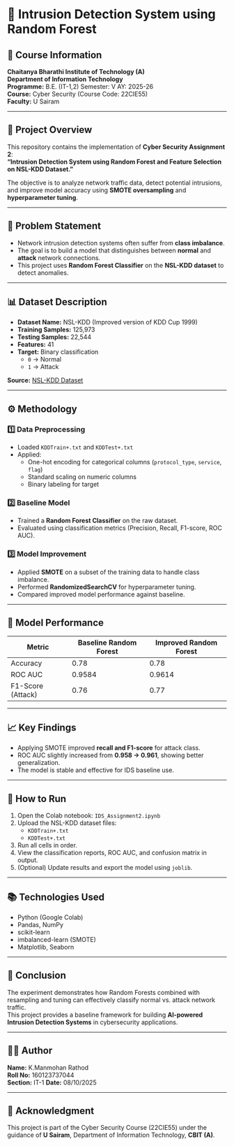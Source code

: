 # 🧠 Intrusion Detection System using Random Forest

## 📘 Course Information
**Chaitanya Bharathi Institute of Technology (A)**  
**Department of Information Technology**  
**Programme:** B.E. (IT-1,2) Semester: V AY: 2025-26  
**Course:** Cyber Security (Course Code: 22CIE55)  
**Faculty:** U Sairam  

---

## 🎯 Project Overview
This repository contains the implementation of **Cyber Security Assignment 2**:  
**“Intrusion Detection System using Random Forest and Feature Selection on NSL-KDD Dataset.”**

The objective is to analyze network traffic data, detect potential intrusions, and improve model accuracy using **SMOTE oversampling** and **hyperparameter tuning**.

---

## 🧩 Problem Statement
- Network intrusion detection systems often suffer from **class imbalance**.
- The goal is to build a model that distinguishes between **normal** and **attack** network connections.
- This project uses **Random Forest Classifier** on the **NSL-KDD dataset** to detect anomalies.

---

## 📊 Dataset Description
- **Dataset Name:** NSL-KDD (Improved version of KDD Cup 1999)
- **Training Samples:** 125,973  
- **Testing Samples:** 22,544  
- **Features:** 41  
- **Target:** Binary classification  
  - `0` → Normal  
  - `1` → Attack  

**Source:** [NSL-KDD Dataset](https://www.unb.ca/cic/datasets/nsl.html)

---

## ⚙️ Methodology

### 1️⃣ Data Preprocessing
- Loaded `KDDTrain+.txt` and `KDDTest+.txt`
- Applied:
  - One-hot encoding for categorical columns (`protocol_type`, `service`, `flag`)
  - Standard scaling on numeric columns
  - Binary labeling for target

### 2️⃣ Baseline Model
- Trained a **Random Forest Classifier** on the raw dataset.
- Evaluated using classification metrics (Precision, Recall, F1-score, ROC AUC).

### 3️⃣ Model Improvement
- Applied **SMOTE** on a subset of the training data to handle class imbalance.
- Performed **RandomizedSearchCV** for hyperparameter tuning.
- Compared improved model performance against baseline.

---

## 🧠 Model Performance

| Metric | Baseline Random Forest | Improved Random Forest |
|--------|------------------------|-------------------------|
| Accuracy | 0.78 | 0.78 |
| ROC AUC | 0.9584 | 0.9614 |
| F1-Score (Attack) | 0.76 | 0.77 |

---

## 📈 Key Findings
- Applying SMOTE improved **recall and F1-score** for attack class.
- ROC AUC slightly increased from **0.958 → 0.961**, showing better generalization.
- The model is stable and effective for IDS baseline use.

---



## 🚀 How to Run
1. Open the Colab notebook: `IDS_Assignment2.ipynb`
2. Upload the NSL-KDD dataset files:
   - `KDDTrain+.txt`
   - `KDDTest+.txt`
3. Run all cells in order.
4. View the classification reports, ROC AUC, and confusion matrix in output.
5. (Optional) Update results and export the model using `joblib`.

---

## 📚 Technologies Used
- Python (Google Colab)
- Pandas, NumPy
- scikit-learn
- imbalanced-learn (SMOTE)
- Matplotlib, Seaborn

---

## 🧩 Conclusion
The experiment demonstrates how Random Forests combined with resampling and tuning can effectively classify normal vs. attack network traffic.  
This project provides a baseline framework for building **AI-powered Intrusion Detection Systems** in cybersecurity applications.

---

## 👨‍💻 Author
**Name:** K.Manmohan Rathod  
**Roll No:** 160123737044  
**Section:** IT-1 
**Date:** 08/10/2025

---

## 🏫 Acknowledgment
This project is part of the Cyber Security Course (22CIE55) under the guidance of **U Sairam**, Department of Information Technology, **CBIT (A)**.


